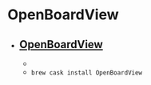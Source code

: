 # OpenBoardView
- [OpenBoardView](https://openboardview.org/)
  - 
  - 
  - `brew cask install OpenBoardView`
